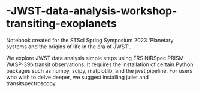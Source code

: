 # -JWST-data-analysis-workshop-transiting-exoplanets
Notebook created for the STScI Spring Symposium 2023 'Planetary systems and the origins of life in the era of JWST'. 

We explore JWST data analysis simple steps using ERS NIRSpec PRISM WASP-39b transit observations.
It requires the installation of certain Python packages such as numpy, scipy, matplotlib, and the jwst pipeline. For users who wish to delve deeper, we suggest installing juliet and transitspectroscopy.

